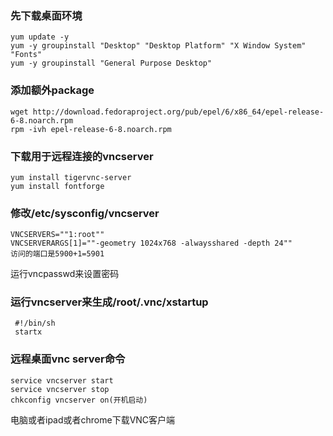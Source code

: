 
###  先下载桌面环境    
    yum update -y
    yum -y groupinstall "Desktop" "Desktop Platform" "X Window System" "Fonts"
    yum -y groupinstall "General Purpose Desktop"
    
###  添加额外package   
    wget http://download.fedoraproject.org/pub/epel/6/x86_64/epel-release-6-8.noarch.rpm
    rpm -ivh epel-release-6-8.noarch.rpm
    
    
 ###  下载用于远程连接的vncserver   
    yum install tigervnc-server
    yum install fontforge
     
###  修改/etc/sysconfig/vncserver   
    VNCSERVERS=""1:root""
    VNCSERVERARGS[1]=""-geometry 1024x768 -alwaysshared -depth 24""
    访问的端口是5900+1=5901
     
运行vncpasswd来设置密码   

### 运行vncserver来生成/root/.vnc/xstartup   
     #!/bin/sh
     startx
     
### 远程桌面vnc server命令  
    service vncserver start
    service vncserver stop
    chkconfig vncserver on(开机启动)
    
电脑或者ipad或者chrome下载VNC客户端
